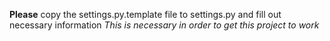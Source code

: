 **Please** copy the settings.py.template file to settings.py and fill out necessary information
_This is necessary in order to get this project to work_